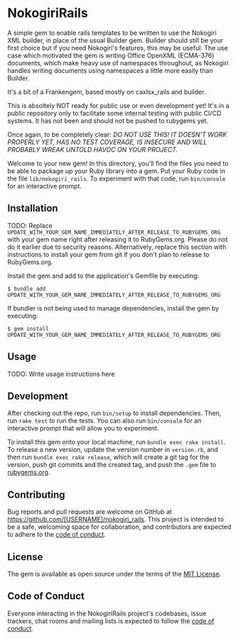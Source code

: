 # NokogiriRails

A simple gem to enable rails templates to be written to use the Nokogiri XML builder, in place of the usual Builder gem. Builder should still be your first choice but if you need Nokogiri's features, this may be useful. The use case which motivated the gem is writing Office OpenXML (ECMA-376) documents, which make heavy use of namespaces throughout, as Nokogiri handles writing documents using namespaces a little more easily than Builder. 

It's a bit of a Frankengem, based mostly on caxlsx_rails and builder.

This is absoltely NOT ready for public use or even development yet! It's in a public repository only to facilitate some internal testing with public CI/CD systems. It has not been and should not be pushed to rubygems yet.

Once again, to be completely clear: *DO NOT USE THIS! IT DOESN'T WORK PROPERLY YET, HAS NO TEST COVERAGE, IS INSECURE AND WILL PROBABLY WREAK UNTOLD HAVOC ON YOUR PROJECT.*

Welcome to your new gem! In this directory, you'll find the files you need to be able to package up your Ruby library into a gem. Put your Ruby code in the file `lib/nokogiri_rails`. To experiment with that code, run `bin/console` for an interactive prompt.



## Installation

TODO: Replace `UPDATE_WITH_YOUR_GEM_NAME_IMMEDIATELY_AFTER_RELEASE_TO_RUBYGEMS_ORG` with your gem name right after releasing it to RubyGems.org. Please do not do it earlier due to security reasons. Alternatively, replace this section with instructions to install your gem from git if you don't plan to release to RubyGems.org.

Install the gem and add to the application's Gemfile by executing:

    $ bundle add UPDATE_WITH_YOUR_GEM_NAME_IMMEDIATELY_AFTER_RELEASE_TO_RUBYGEMS_ORG

If bundler is not being used to manage dependencies, install the gem by executing:

    $ gem install UPDATE_WITH_YOUR_GEM_NAME_IMMEDIATELY_AFTER_RELEASE_TO_RUBYGEMS_ORG

## Usage

TODO: Write usage instructions here

## Development

After checking out the repo, run `bin/setup` to install dependencies. Then, run `rake test` to run the tests. You can also run `bin/console` for an interactive prompt that will allow you to experiment.

To install this gem onto your local machine, run `bundle exec rake install`. To release a new version, update the version number in `version.rb`, and then run `bundle exec rake release`, which will create a git tag for the version, push git commits and the created tag, and push the `.gem` file to [rubygems.org](https://rubygems.org).

## Contributing

Bug reports and pull requests are welcome on GitHub at https://github.com/[USERNAME]/nokogiri_rails. This project is intended to be a safe, welcoming space for collaboration, and contributors are expected to adhere to the [code of conduct](https://github.com/[USERNAME]/nokogiri_rails/blob/master/CODE_OF_CONDUCT.md).

## License

The gem is available as open source under the terms of the [MIT License](https://opensource.org/licenses/MIT).

## Code of Conduct

Everyone interacting in the NokogiriRails project's codebases, issue trackers, chat rooms and mailing lists is expected to follow the [code of conduct](https://github.com/[USERNAME]/nokogiri_rails/blob/master/CODE_OF_CONDUCT.md).
